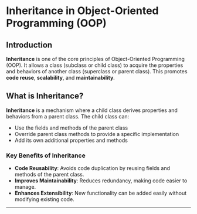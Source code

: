 # Inheritance in Object-Oriented Programming (OOP)

## Introduction

**Inheritance** is one of the core principles of Object-Oriented Programming (OOP). It allows a class (subclass or child class) to acquire the properties and behaviors of another class (superclass or parent class). This promotes **code reuse**, **scalability**, and **maintainability**.

## **What is Inheritance?**

**Inheritance** is a mechanism where a child class derives properties and behaviors from a parent class. The child class can:
- Use the fields and methods of the parent class
- Override parent class methods to provide a specific implementation
- Add its own additional properties and methods

### **Key Benefits of Inheritance**
- **Code Reusability**: Avoids code duplication by reusing fields and methods of the parent class.
- **Improves Maintainability**: Reduces redundancy, making code easier to manage.
- **Enhances Extensibility**: New functionality can be added easily without modifying existing code.

---
